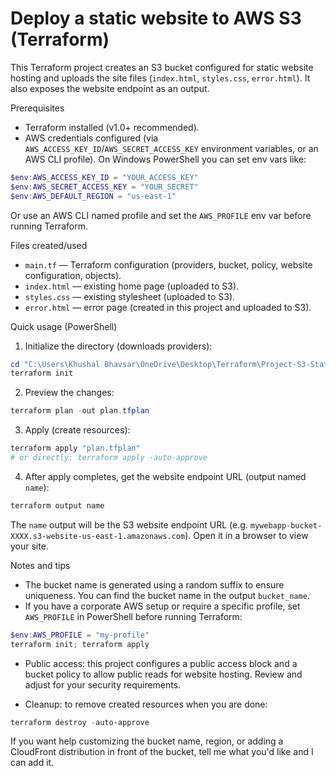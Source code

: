 # Deploy a static website to AWS S3 (Terraform)

This Terraform project creates an S3 bucket configured for static website hosting and uploads the site files (`index.html`, `styles.css`, `error.html`). It also exposes the website endpoint as an output.

Prerequisites
- Terraform installed (v1.0+ recommended).
- AWS credentials configured (via `AWS_ACCESS_KEY_ID`/`AWS_SECRET_ACCESS_KEY` environment variables, or an AWS CLI profile). On Windows PowerShell you can set env vars like:

```powershell
$env:AWS_ACCESS_KEY_ID = "YOUR_ACCESS_KEY"
$env:AWS_SECRET_ACCESS_KEY = "YOUR_SECRET"
$env:AWS_DEFAULT_REGION = "us-east-1"
```

Or use an AWS CLI named profile and set the `AWS_PROFILE` env var before running Terraform.

Files created/used
- `main.tf` — Terraform configuration (providers, bucket, policy, website configuration, objects).
- `index.html` — existing home page (uploaded to S3).
- `styles.css` — existing stylesheet (uploaded to S3).
- `error.html` — error page (created in this project and uploaded to S3).

Quick usage (PowerShell)

1. Initialize the directory (downloads providers):

```powershell
cd "C:\Users\Khushal Bhavsar\OneDrive\Desktop\Terraform\Project-S3-Static-Website"
terraform init
```

2. Preview the changes:

```powershell
terraform plan -out plan.tfplan
```

3. Apply (create resources):

```powershell
terraform apply "plan.tfplan"
# or directly: terraform apply -auto-approve
```

4. After apply completes, get the website endpoint URL (output named `name`):

```powershell
terraform output name
```

The `name` output will be the S3 website endpoint URL (e.g. `mywebapp-bucket-XXXX.s3-website-us-east-1.amazonaws.com`). Open it in a browser to view your site.

Notes and tips
- The bucket name is generated using a random suffix to ensure uniqueness. You can find the bucket name in the output `bucket_name`.
- If you have a corporate AWS setup or require a specific profile, set `AWS_PROFILE` in PowerShell before running Terraform:

```powershell
$env:AWS_PROFILE = "my-profile"
terraform init; terraform apply
```

- Public access: this project configures a public access block and a bucket policy to allow public reads for website hosting. Review and adjust for your security requirements.

- Cleanup: to remove created resources when you are done:

```powershell
terraform destroy -auto-approve
```

If you want help customizing the bucket name, region, or adding a CloudFront distribution in front of the bucket, tell me what you'd like and I can add it.
